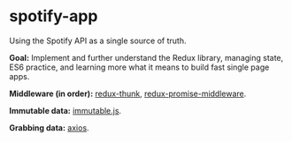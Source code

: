 # spotify-app

Using the Spotify API as a single source of truth. 

**Goal:** Implement and further understand the Redux library, managing state, ES6 practice, and learning more what it means to build fast single page apps. 

**Middleware (in order):** <a href="https://github.com/gaearon/redux-thunk">redux-thunk</a>, <a href="https://github.com/pburtchaell/redux-promise-middleware">redux-promise-middleware</a>.

**Immutable data:** <a href="https://github.com/facebook/immutable-js">immutable.js</a>.

**Grabbing data:** <a href="https://github.com/mzabriskie/axios">axios</a>.

